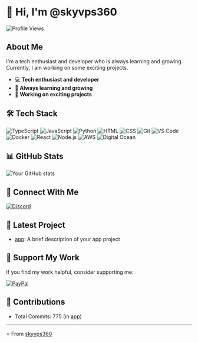 # 👋 Hi, I'm @skyvps360

![Profile Views](https://komarev.com/ghpvc/?username=skyvps360&color=blue)

## About Me
I'm a tech enthusiast and developer who is always learning and growing. Currently, I am working on some exciting projects.

- 💻 **Tech enthusiast and developer**
- 🌱 **Always learning and growing**
- 🔭 **Working on exciting projects**

## 🛠️ Tech Stack
![TypeScript](https://img.shields.io/badge/-TypeScript-007ACC?style=for-the-badge&logo=typescript&logoColor=white)
![JavaScript](https://img.shields.io/badge/-JavaScript-F7DF1E?style=for-the-badge&logo=javascript&logoColor=black)
![Python](https://img.shields.io/badge/-Python-3776AB?style=for-the-badge&logo=python&logoColor=white)
![HTML](https://img.shields.io/badge/-HTML-E34F26?style=for-the-badge&logo=html5&logoColor=white)
![CSS](https://img.shields.io/badge/-CSS-1572B6?style=for-the-badge&logo=css3&logoColor=white)
![Git](https://img.shields.io/badge/-Git-F05032?style=for-the-badge&logo=git&logoColor=white)
![VS Code](https://img.shields.io/badge/-VS%20Code-007ACC?style=for-the-badge&logo=visual-studio-code&logoColor=white)
![Docker](https://img.shields.io/badge/-Docker-2496ED?style=for-the-badge&logo=docker&logoColor=white)
![React](https://img.shields.io/badge/-React-61DAFB?style=for-the-badge&logo=react&logoColor=black)
![Node.js](https://img.shields.io/badge/-Node.js-339933?style=for-the-badge&logo=node.js&logoColor=white)
![AWS](https://img.shields.io/badge/-AWS-232F3E?style=for-the-badge&logo=amazon-aws&logoColor=white)
![Digital Ocean](https://img.shields.io/badge/-Digital%20Ocean-0080FF?style=for-the-badge&logo=digitalocean&logoColor=white)

## 📊 GitHub Stats
![Your GitHub stats](https://github-readme-stats.vercel.app/api?username=skyvps360&show_icons=true&theme=dark)

## 🤝 Connect With Me
[![Discord](https://img.shields.io/badge/Discord-7289DA?style=for-the-badge&logo=discord&logoColor=white)](https://skyvps360.com/discord)

## 🚀 Latest Project
- [app](https://github.com/skyvps360/app): A brief description of your app project

## 💝 Support My Work
If you find my work helpful, consider supporting me:

[![PayPal](https://www.paypalobjects.com/en_US/i/btn/btn_donateCC_LG.gif)](https://www.paypal.com/donate/?hosted_button_id=TEY7YEJC8X5HW)

## 🔢 Contributions
- Total Commits: 775 (in [app](https://github.com/skyvps360/app))

---
⭐️ From [skyvps360](https://github.com/skyvps360)
